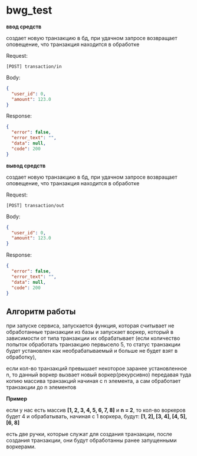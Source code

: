 # bwg_test

**ввод средств**

создает новую транзакцию в бд, при удачном запросе возвращает оповещение, что транзакция находится в обработке

Request:

`[POST] transaction/in`

Body:
```json
{
  "user_id": 0,
  "amount": 123.0
}
```

Response:
```json
{
  "error": false,
  "error_text": "",
  "data": null,
  "code": 200
}
```

**вывод средств**

создает новую транзакцию в бд, при удачном запросе возвращает оповещение, что транзакция находится в обработке

Request:

`[POST] transaction/out`

Body:
```json
{
  "user_id": 0,
  "amount": 123.0
}
```

Response:
```json
{
  "error": false,
  "error_text": "",
  "data": null,
  "code": 200
}
```

## Алгоритм работы

при запуске сервиса, запускается функция, которая считывает не обработанные транзакции из базы и запускает воркер,
который в зависимости от типа транзакции их обрабатывает (если количество попыток обработать транзакцию первысело 5,
то статус транзакции будет установлен как необрабатываемый и больше не будет взят в обработку),

если кол-во транзакций превышает некоторое заранее установленное n, то данный воркер вызвает новый воркер(рекурсивно)
передавая туда копию массива транзакций начиная с n элемента, а сам обработает транзакции до n элементов

**Пример**

если у нас есть массив **[1, 2, 3, 4, 5, 6, 7, 8]** и **n = 2**, то кол-во воркеров будет 4 и обрабатывать,
начиная с 1 воркера, будут: **[1, 2], [3, 4], [4, 5], [6, 8]**

есть две ручки, которые служат для создания транзакции, после создания транзакции,
они будут обработанны ранее запущенными воркерами.